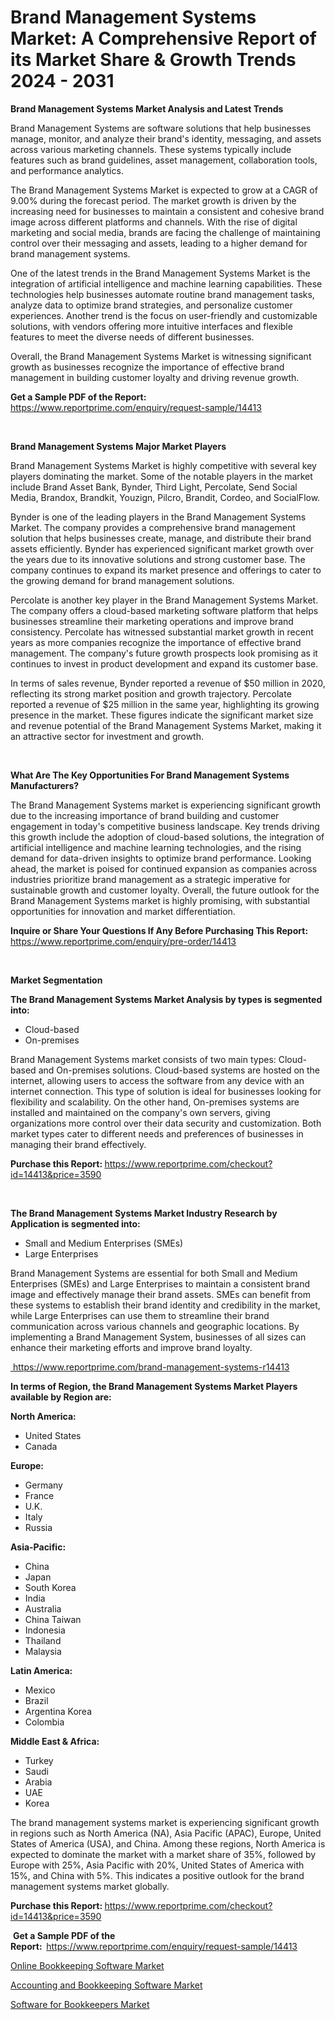 <p><h1>Brand Management Systems Market: A Comprehensive Report of its Market Share & Growth Trends 2024 - 2031</h1></p><p><strong>Brand Management Systems Market Analysis and Latest Trends</strong></p>
<p><p>Brand Management Systems are software solutions that help businesses manage, monitor, and analyze their brand's identity, messaging, and assets across various marketing channels. These systems typically include features such as brand guidelines, asset management, collaboration tools, and performance analytics.</p><p>The Brand Management Systems Market is expected to grow at a CAGR of 9.00% during the forecast period. The market growth is driven by the increasing need for businesses to maintain a consistent and cohesive brand image across different platforms and channels. With the rise of digital marketing and social media, brands are facing the challenge of maintaining control over their messaging and assets, leading to a higher demand for brand management systems.</p><p>One of the latest trends in the Brand Management Systems Market is the integration of artificial intelligence and machine learning capabilities. These technologies help businesses automate routine brand management tasks, analyze data to optimize brand strategies, and personalize customer experiences. Another trend is the focus on user-friendly and customizable solutions, with vendors offering more intuitive interfaces and flexible features to meet the diverse needs of different businesses.</p><p>Overall, the Brand Management Systems Market is witnessing significant growth as businesses recognize the importance of effective brand management in building customer loyalty and driving revenue growth.</p></p>
<p><strong>Get a Sample PDF of the Report:&nbsp;</strong> <a href="https://www.reportprime.com/enquiry/request-sample/14413">https://www.reportprime.com/enquiry/request-sample/14413</a></p>
<p>&nbsp;</p>
<p><strong>Brand Management Systems Major Market Players</strong></p>
<p><p>Brand Management Systems Market is highly competitive with several key players dominating the market. Some of the notable players in the market include Brand Asset Bank, Bynder, Third Light, Percolate, Send Social Media, Brandox, Brandkit, Youzign, Pilcro, Brandit, Cordeo, and SocialFlow.</p><p>Bynder is one of the leading players in the Brand Management Systems Market. The company provides a comprehensive brand management solution that helps businesses create, manage, and distribute their brand assets efficiently. Bynder has experienced significant market growth over the years due to its innovative solutions and strong customer base. The company continues to expand its market presence and offerings to cater to the growing demand for brand management solutions.</p><p>Percolate is another key player in the Brand Management Systems Market. The company offers a cloud-based marketing software platform that helps businesses streamline their marketing operations and improve brand consistency. Percolate has witnessed substantial market growth in recent years as more companies recognize the importance of effective brand management. The company's future growth prospects look promising as it continues to invest in product development and expand its customer base.</p><p>In terms of sales revenue, Bynder reported a revenue of $50 million in 2020, reflecting its strong market position and growth trajectory. Percolate reported a revenue of $25 million in the same year, highlighting its growing presence in the market. These figures indicate the significant market size and revenue potential of the Brand Management Systems Market, making it an attractive sector for investment and growth.</p></p>
<p>&nbsp;</p>
<p><strong>What Are The Key Opportunities For Brand Management Systems Manufacturers?</strong></p>
<p><p>The Brand Management Systems market is experiencing significant growth due to the increasing importance of brand building and customer engagement in today's competitive business landscape. Key trends driving this growth include the adoption of cloud-based solutions, the integration of artificial intelligence and machine learning technologies, and the rising demand for data-driven insights to optimize brand performance. Looking ahead, the market is poised for continued expansion as companies across industries prioritize brand management as a strategic imperative for sustainable growth and customer loyalty. Overall, the future outlook for the Brand Management Systems market is highly promising, with substantial opportunities for innovation and market differentiation.</p></p>
<p><strong>Inquire or Share Your Questions If Any Before Purchasing This Report:</strong> <a href="https://www.reportprime.com/enquiry/pre-order/14413">https://www.reportprime.com/enquiry/pre-order/14413</a></p>
<p>&nbsp;</p>
<p><strong>Market Segmentation</strong></p>
<p><strong>The Brand Management Systems Market Analysis by types is segmented into:</strong></p>
<p><ul><li>Cloud-based</li><li>On-premises</li></ul></p>
<p><p>Brand Management Systems market consists of two main types: Cloud-based and On-premises solutions. Cloud-based systems are hosted on the internet, allowing users to access the software from any device with an internet connection. This type of solution is ideal for businesses looking for flexibility and scalability. On the other hand, On-premises systems are installed and maintained on the company's own servers, giving organizations more control over their data security and customization. Both market types cater to different needs and preferences of businesses in managing their brand effectively.</p></p>
<p><strong>Purchase this Report:&nbsp;</strong><a href="https://www.reportprime.com/checkout?id=14413&price=3590">https://www.reportprime.com/checkout?id=14413&price=3590</a></p>
<p>&nbsp;</p>
<p><strong>The Brand Management Systems Market Industry Research by Application is segmented into:</strong></p>
<p><ul><li>Small and Medium Enterprises (SMEs)</li><li>Large Enterprises</li></ul></p>
<p><p>Brand Management Systems are essential for both Small and Medium Enterprises (SMEs) and Large Enterprises to maintain a consistent brand image and effectively manage their brand assets. SMEs can benefit from these systems to establish their brand identity and credibility in the market, while Large Enterprises can use them to streamline their brand communication across various channels and geographic locations. By implementing a Brand Management System, businesses of all sizes can enhance their marketing efforts and improve brand loyalty.</p></p>
<p><a href="https://www.reportprime.com/brand-management-systems-r14413">&nbsp;https://www.reportprime.com/brand-management-systems-r14413</a></p>
<p><strong>In terms of Region, the Brand Management Systems Market Players available by Region are:</strong></p>
<p>
    <p> <strong> North America: </strong>
        <ul>
            <li>United States</li>
            <li>Canada</li>
        </ul>
        </p> 
    <p> <strong> Europe: </strong>
        <ul>
            <li>Germany</li>
            <li>France</li>
            <li>U.K.</li>
            <li>Italy</li>
            <li>Russia</li>
        </ul>
        </p> 
    <p> <strong> Asia-Pacific: </strong>
        <ul>
            <li>China</li>
            <li>Japan</li>
            <li>South Korea</li>
            <li>India</li>
            <li>Australia</li>
            <li>China Taiwan</li>
            <li>Indonesia</li>
            <li>Thailand</li>
            <li>Malaysia</li>
        </ul>
        </p> 
    <p> <strong> Latin America: </strong>
        <ul>
            <li>Mexico</li>
            <li>Brazil</li>
            <li>Argentina Korea</li>
            <li>Colombia</li>
        </ul>
        </p> 
    <p> <strong> Middle East & Africa: </strong>
        <ul>
            <li>Turkey</li>
            <li>Saudi</li>
            <li>Arabia</li>
            <li>UAE</li>
            <li>Korea</li>
        </ul>
    </p>
    </p>
<p><p>The brand management systems market is experiencing significant growth in regions such as North America (NA), Asia Pacific (APAC), Europe, United States of America (USA), and China. Among these regions, North America is expected to dominate the market with a market share of 35%, followed by Europe with 25%, Asia Pacific with 20%, United States of America with 15%, and China with 5%. This indicates a positive outlook for the brand management systems market globally.</p></p>
<p><strong>Purchase this Report: </strong><a href="https://www.reportprime.com/checkout?id=14413&price=3590">https://www.reportprime.com/checkout?id=14413&price=3590</a></p>
<p>&nbsp;<strong>Get a Sample PDF of the Report:&nbsp;&nbsp;</strong><a href="https://www.reportprime.com/enquiry/request-sample/14413">https://www.reportprime.com/enquiry/request-sample/14413</a></p>
<p><strong></strong></p>
<p><p><a href="https://github.com/ruddyyedelwadw/Market-Research-Report-List-2/blob/main/online-bookkeeping-software-market.md">Online Bookkeeping Software Market</a></p><p><a href="https://github.com/jaidynmorantestelletmjzya/Market-Research-Report-List-2/blob/main/accounting-and-bookkeeping-software-market.md">Accounting and Bookkeeping Software Market</a></p><p><a href="https://github.com/juniordelafrance/Market-Research-Report-List-2/blob/main/software-for-bookkeepers-market.md">Software for Bookkeepers Market</a></p></p>